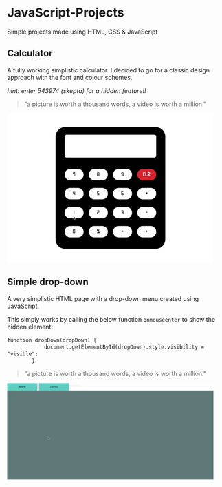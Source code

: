 # JavaScript-Projects
Simple projects made using HTML, CSS &amp; JavaScript

## Calculator
A fully working simplistic calculator. I decided to go for a classic design approach with the font and colour schemes.

*hint: enter 543974 (skepta) for a hidden feature!!*

>"a picture is worth a thousand words, a video is worth a million."

![calculator_demo.gif](screenshots/calculator_demo.gif)

## Simple drop-down
A very simplistic HTML page with a drop-down menu created using JavaScript.

This simply works by calling the below function `onmouseenter` to show the hidden element:

```
function dropDown(dropDown) {
            document.getElementById(dropDown).style.visibility = "visible";
        }
```

>"a picture is worth a thousand words, a video is worth a million."

![dropdown_demo.gif](screenshots/dropdown_demo.gif)
